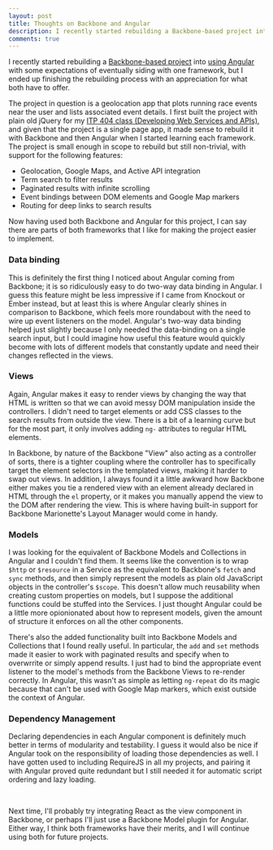 ```yaml
---
layout: post
title: Thoughts on Backbone and Angular
description: I recently started rebuilding a Backbone-based project into using Angular with some expectations of eventually siding with one framework, but I ended up finishing the rebuilding process with an appreciation for what both have to offer.
comments: true
---
```


<p>I recently started rebuilding a <a href="http://ec2-54-200-181-70.us-west-2.compute.amazonaws.com" target="_blank">Backbone-based project</a> into <a href="http://ng-racesurfer.aws.af.cm" target="_blank">using Angular</a> with some expectations of eventually siding with one framework, but I ended up finishing the rebuilding process with an appreciation for what both have to offer.</p>

<p>The project in question is a geolocation app that plots running race events near the user and lists associated event details. I first built the project with plain old jQuery for my <a target="_blank" href="http://web-app.usc.edu/soc/syllabus/20123/31835.pdf">ITP 404 class (Developing Web Services and APIs)</a>, and given that the project is a single page app, it made sense to rebuild it with Backbone and then Angular when I started learning each framework. The project is small enough in scope to rebuild but still non-trivial, with support for the following features:</p>

<ul>
    <li>Geolocation, Google Maps, and Active API integration</li>
    <li>Term search to filter results</li>
    <li>Paginated results with infinite scrolling</li>
    <li>Event bindings between DOM elements and Google Map markers
    <li>Routing for deep links to search results</li>
</ul>

<p>Now having used both Backbone and Angular for this project, I can say there are parts of both frameworks that I like for making the project easier to implement.</p>

<h3>Data binding</h3>
<p>This is definitely the first thing I noticed about Angular coming from Backbone; it is so ridiculously easy to do two-way data binding in Angular. I guess this feature might be less impressive if I came from Knockout or Ember instead, but at least this is where Angular clearly shines in comparison to Backbone, which feels more roundabout with the need to wire up event listeners on the model. Angular's two-way data binding helped just slightly because I only needed the data-binding on a single search input, but I could imagine how useful this feature would quickly become with lots of different models that constantly update and need their changes reflected in the views.</p>

<h3>Views</h3>
<p>Again, Angular makes it easy to render views by changing the way that HTML is written so that we can avoid messy DOM manipulation inside the controllers. I didn't need to target elements or add CSS classes to the search results from outside the view. There is a bit of a learning curve but for the most part, it only involves adding <code>ng-</code> attributes to regular HTML elements.</p>

<p>In Backbone, by nature of the Backbone "View" also acting as a controller of sorts, there is a tighter coupling where the controller has to specifically target the element selectors in the templated views, making it harder to swap out views. In addition, I always found it a little awkward how Backbone either makes you tie a rendered view with an element already declared in HTML through the <code>el</code> property, or it makes you manually append the view to the DOM after rendering the view. This is where having built-in support for Backbone Marionette's Layout Manager would come in handy.</p> 

<h3>Models</h3>
<p>I was looking for the equivalent of Backbone Models and Collections in Angular and I couldn't find them. It seems like the convention is to wrap <code>$http</code> or <code>$resource</code> in a Service as the equivalent to Backbone's <code>fetch</code> and <code>sync</code> methods, and then simply represent the models as plain old JavaScript objects in the controller's <code>$scope</code>. This doesn't allow much reusability when creating custom properties on models, but I suppose the additional functions could be stuffed into the Services. I just thought Angular could be a little more opionionated about how to represent models, given the amount of structure it enforces on all the other components.</p>

<p>There's also the added functionality built into Backbone Models and Collections that I found really useful. In particular, the <code>add</code> and <code>set</code> methods made it easier to work with paginated results and specify when to overwrrite or simply append results. I just had to bind the appropriate event listener to the model's methods from the Backbone Views to re-render correctly. In Angular, this wasn't as simple as letting <code>ng-repeat</code> do its magic because that can't be used with Google Map markers, which exist outside the context of Angular.</p> 

<h3>Dependency Management</h3>
<p>Declaring dependencies in each Angular component is definitely much better in terms of modularity and testability. I guess it would also be nice if Angular took on the responsibility of loading those dependencies as well. I have gotten used to including RequireJS in all my projects, and pairing it with Angular proved quite redundant but I still needed it for automatic script ordering and lazy loading.</p>   

<p>&nbsp;</p>
<p>Next time, I'll probably try integrating React as the view component in Backbone, or perhaps I'll just use a Backbone Model plugin for Angular. Either way, I think both frameworks have their merits, and I will continue using both for future projects.</p>